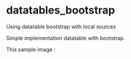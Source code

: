 # datatables_bootstrap
Using datatable bootstrap with local sources

Simple implementation datatable with bootstrap.

This sample image :
